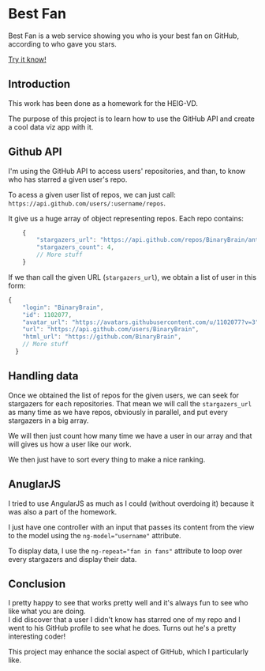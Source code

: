 # Best Fan

Best Fan is a web service showing you who is your best fan on GitHub, according to who gave you stars.

[Try it know!](http://binarybrain.github.io/BestFan/)

## Introduction

This work has been done as a homework for the HEIG-VD.

The purpose of this project is to learn how to use the GitHub API and create a cool data viz app with it.

## Github API

I'm using the GitHub API to access users' repositories, and than, to know who has starred a given user's repo.

To acess a given user list of repos, we can just call: `https://api.github.com/users/:username/repos`.

It give us a huge array of object representing repos. Each repo contains:

```js
	{
		"stargazers_url": "https://api.github.com/repos/BinaryBrain/ant/stargazers",
		"stargazers_count": 4,
		// More stuff
	}
```

If we than call the given URL (`stargazers_url`), we obtain a list of user in this form:

```js
{
	"login": "BinaryBrain",
	"id": 1102077,
	"avatar_url": "https://avatars.githubusercontent.com/u/1102077?v=3",
	"url": "https://api.github.com/users/BinaryBrain",
	"html_url": "https://github.com/BinaryBrain",
	// More stuff
  }
```

## Handling data

Once we obtained the list of repos for the given users, we can seek for stargazers for each repositories.
That mean we will call the `stargazers_url` as many time as we have repos, obviously in parallel, and put every stargazers in a big array.

We will then just count how many time we have a user in our array and that will gives us how a user like our work.

We then just have to sort every thing to make a nice ranking.

## AnuglarJS

I tried to use AngularJS as much as I could (without overdoing it) because it was also a part of the homework.

I just have one controller with an input that passes its content from the view to the model using the `ng-model="username"` attribute.

To display data, I use the `ng-repeat="fan in fans"` attribute to loop over every stargazers and display their data.

## Conclusion

I pretty happy to see that works pretty well and it's always fun to see who like what you are doing.  
I did discover that a user I didn't know has starred one of my repo and I went to his GitHub profile to see what he does. Turns out he's a pretty interesting coder!

This project may enhance the social aspect of GitHub, which I particularly like.

